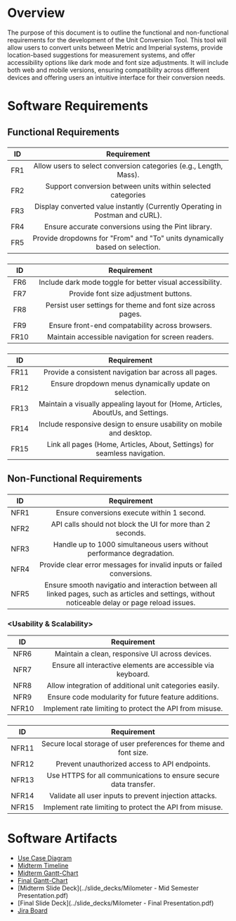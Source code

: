 # Overview

The purpose of this document is to outline the functional and non-functional requirements for the development of the Unit Conversion Tool. This tool will allow users to convert units between Metric and Imperial systems, provide location-based suggestions for measurement systems, and offer accessibility options like dark mode and font size adjustments. It will include both web and mobile versions, ensuring compatibility across different devices and offering users an intuitive interface for their conversion needs.

# Software Requirements

<Describe the structure of this section>

## Functional Requirements

### <Unit Conversion Features>

| ID | Requirement |
| :-------------: | :----------: |
| FR1 | Allow users to select conversion categories (e.g., Length, Mass). |
| FR2 | Support conversion between units within selected categories |
| FR3 | Display converted value instantly (Currently Operating in Postman and cURL). |
| FR4 | Ensure accurate conversions using the Pint library. |
| FR5 | Provide dropdowns for "From" and "To" units dynamically based on selection. |

### <Accessibility Feature>

| ID | Requirement |
| :-------------: | :----------: |
| FR6 | Include dark mode toggle for better visual accessibility. |
| FR7 | Provide font size adjustment buttons. |
| FR8 | Persist user settings for theme and font size across pages. |
| FR9 | Ensure front-end compatability across browsers. |
| FR10 | Maintain accessible navigation for screen readers. |

### <Front-End Visual Aspects>

| ID | Requirement |
| :-------------: | :----------: |
| FR11 | Provide a consistent navigation bar across all pages. |
| FR12 | Ensure dropdown menus dynamically update on selection. |
| FR13 | Maintain a visually appealing layout for (Home, Articles, AboutUs, and Settings. |
| FR14 | Include responsive design to ensure usability on mobile and desktop. |
| FR15 | Link all pages (Home, Articles, About, Settings) for seamless navigation. |

## Non-Functional Requirements

### <Performance>

| ID | Requirement |
| :-------------: | :----------: |
| NFR1 | Ensure conversions execute within 1 second. |
| NFR2 | API calls should not block the UI for more than 2 seconds. |
| NFR3 | Handle up to 1000 simultaneous users without performance degradation. |
| NFR4 | Provide clear error messages for invalid inputs or failed conversions. |
| NFR5 | Ensure smooth navigatio and interaction between all linked pages, such as articles and settings, without noticeable delay or page reload issues. |

### <Usability & Scalability>

| ID | Requirement |
| :-------------: | :----------: |
| NFR6 | Maintain a clean, responsive UI across devices. |
| NFR7 | Ensure all interactive elements are accessible via keyboard. |
| NFR8 | Allow integration of additional unit categories easily. |
| NFR9 | Ensure code modularity for future feature additions. |
| NFR10 | Implement rate limiting to protect the API from misuse. |

### <Security>

| ID | Requirement |
| :-------------: | :----------: |
| NFR11 | Secure local storage of user preferences for theme and font size. |
| NFR12 | Prevent unauthorized access to API endpoints. |
| NFR13 | Use HTTPS for all communications to ensure secure data transfer. |
| NFR14 | Validate all user inputs to prevent injection attacks. |
| NFR15 | Implement rate limiting to protect the API from misuse. |

# Software Artifacts

<Describe the purpose of this section>

* [Use Case Diagram](../artifacts/use_case_diagram/use_case_diagram.png)
* [Midterm Timeline](../timelines/midterm_timeline.jpg)
* [Midterm Gantt-Chart](../timelines/gantt-chart.jpg)
* [Final Gantt-Chart](../timelines/gantt-chart-final.jpg)
* [Midterm Slide Deck](../slide_decks/Milometer - Mid Semester Presentation.pdf)
* [Final Slide Deck](../slide_decks/Milometer - Final Presentation.pdf)
* [Jira Board](https://cis350coolkids.atlassian.net/jira/software/projects/CCPM/boards/2)
